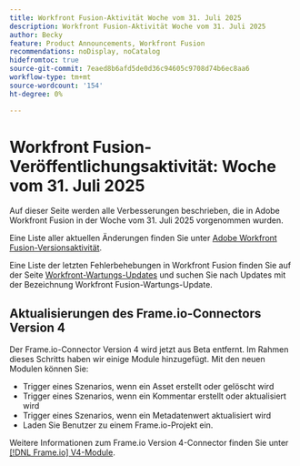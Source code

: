 ```yaml
---
title: Workfront Fusion-Aktivität Woche vom 31. Juli 2025
description: Workfront Fusion-Aktivität Woche vom 31. Juli 2025
author: Becky
feature: Product Announcements, Workfront Fusion
recommendations: noDisplay, noCatalog
hidefromtoc: true
source-git-commit: 7eaed8b6afd5de0d36c94605c9708d74b6ec8aa6
workflow-type: tm+mt
source-wordcount: '154'
ht-degree: 0%

---
```


# Workfront Fusion-Veröffentlichungsaktivität: Woche vom 31. Juli 2025

Auf dieser Seite werden alle Verbesserungen beschrieben, die in Adobe Workfront Fusion in der Woche vom 31. Juli 2025 vorgenommen wurden.

Eine Liste aller aktuellen Änderungen finden Sie unter [Adobe Workfront Fusion-Versionsaktivität](/help/workfront-fusion/fusion-product-releases/fusion-release-activity.md).

Eine Liste der letzten Fehlerbehebungen in Workfront Fusion finden Sie auf der Seite [Workfront-Wartungs-Updates](https://experienceleague.adobe.com/en/docs/workfront-known-issues/releases/current-updates) und suchen Sie nach Updates mit der Bezeichnung Workfront Fusion-Wartungs-Update.

## Aktualisierungen des Frame.io-Connectors Version 4

Der Frame.io-Connector Version 4 wird jetzt aus Beta entfernt. Im Rahmen dieses Schritts haben wir einige Module hinzugefügt. Mit den neuen Modulen können Sie:

* Trigger eines Szenarios, wenn ein Asset erstellt oder gelöscht wird
* Trigger eines Szenarios, wenn ein Kommentar erstellt oder aktualisiert wird
* Trigger eines Szenarios, wenn ein Metadatenwert aktualisiert wird
* Laden Sie Benutzer zu einem Frame.io-Projekt ein.

Weitere Informationen zum Frame.io Version 4-Connector finden Sie unter [[!DNL Frame.io] V4-Module](/help/workfront-fusion/references/apps-and-modules/adobe-connectors/frame-io-modules-new.md).




